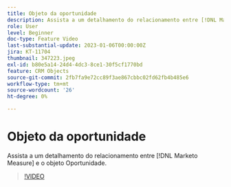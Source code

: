 ```yaml
---
title: Objeto da oportunidade
description: Assista a um detalhamento do relacionamento entre [!DNL Marketo Measure] e o objeto Oportunidade.
role: User
level: Beginner
doc-type: Feature Video
last-substantial-update: 2023-01-06T00:00:00Z
jira: KT-11704
thumbnail: 347223.jpeg
exl-id: b80e5a14-24d4-4dc3-8ce1-30f5cf1770bd
feature: CRM Objects
source-git-commit: 2fb7fa9e72cc89f3ae867cbbc02fd62fb4b485e6
workflow-type: tm+mt
source-wordcount: '26'
ht-degree: 0%

---
```


# Objeto da oportunidade

Assista a um detalhamento do relacionamento entre [!DNL Marketo Measure] e o objeto Oportunidade.

>[!VIDEO](https://video.tv.adobe.com/v/347223/?quality=12&learn=on)
